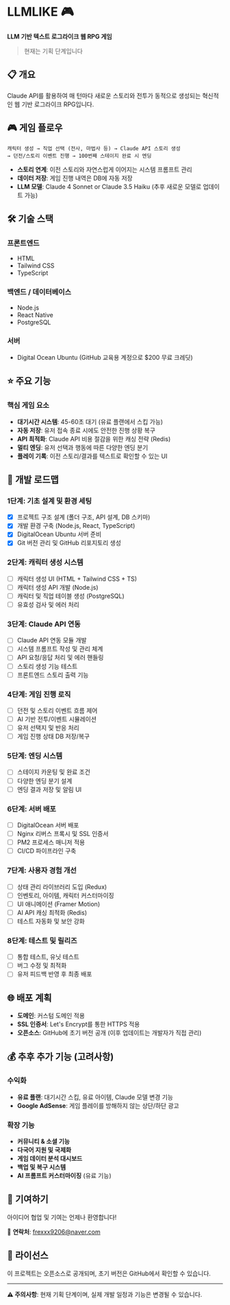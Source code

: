  # LLMLIKE 🎮

**LLM 기반 텍스트 로그라이크 웹 RPG 게임**

> 현재는 기획 단계입니다

## 📋 개요

Claude API를 활용하여 매 턴마다 새로운 스토리와 전투가 동적으로 생성되는 혁신적인 웹 기반 로그라이크 RPG입니다.

## 🎮 게임 플로우

```
캐릭터 생성 → 직업 선택 (전사, 마법사 등) → Claude API 스토리 생성 
→ 던전/스토리 이벤트 진행 → 100번째 스테이지 완료 시 엔딩
```

- **스토리 연계**: 이전 스토리와 자연스럽게 이어지는 시스템 프롬프트 관리
- **데이터 저장**: 게임 진행 내역은 DB에 자동 저장
- **LLM 모델**: Claude 4 Sonnet or Claude 3.5 Haiku (추후 새로운 모델로 업데이트 가능)

## 🛠 기술 스택

### 프론트엔드
- HTML
- Tailwind CSS
- TypeScript

### 백엔드 / 데이터베이스
- Node.js
- React Native
- PostgreSQL

### 서버
- Digital Ocean Ubuntu (GitHub 교육용 계정으로 $200 무료 크레딧)

## ⭐ 주요 기능

### 핵심 게임 요소
- **대기시간 시스템**: 45-60초 대기 (유료 플랜에서 스킵 가능)
- **자동 저장**: 유저 접속 종료 시에도 안전한 진행 상황 복구
- **API 최적화**: Claude API 비용 절감을 위한 캐싱 전략 (Redis)
- **멀티 엔딩**: 유저 선택과 행동에 따른 다양한 엔딩 분기
- **플레이 기록**: 이전 스토리/결과를 텍스트로 확인할 수 있는 UI

## 🚀 개발 로드맵

### 1단계: 기초 설계 및 환경 세팅
- [x] 프로젝트 구조 설계 (폴더 구조, API 설계, DB 스키마)
- [x] 개발 환경 구축 (Node.js, React, TypeScript)
- [x] DigitalOcean Ubuntu 서버 준비
- [x] Git 버전 관리 및 GitHub 리포지토리 생성

### 2단계: 캐릭터 생성 시스템
- [ ] 캐릭터 생성 UI (HTML + Tailwind CSS + TS)
- [ ] 캐릭터 생성 API 개발 (Node.js)
- [ ] 캐릭터 및 직업 테이블 생성 (PostgreSQL)
- [ ] 유효성 검사 및 에러 처리

### 3단계: Claude API 연동
- [ ] Claude API 연동 모듈 개발
- [ ] 시스템 프롬프트 작성 및 관리 체계
- [ ] API 요청/응답 처리 및 에러 핸들링
- [ ] 스토리 생성 기능 테스트
- [ ] 프론트엔드 스토리 출력 기능

### 4단계: 게임 진행 로직
- [ ] 던전 및 스토리 이벤트 흐름 제어
- [ ] AI 기반 전투/이벤트 시뮬레이션
- [ ] 유저 선택지 및 반응 처리
- [ ] 게임 진행 상태 DB 저장/복구

### 5단계: 엔딩 시스템
- [ ] 스테이지 카운팅 및 완료 조건
- [ ] 다양한 엔딩 분기 설계
- [ ] 엔딩 결과 저장 및 알림 UI

### 6단계: 서버 배포
- [ ] DigitalOcean 서버 배포
- [ ] Nginx 리버스 프록시 및 SSL 인증서
- [ ] PM2 프로세스 매니저 적용
- [ ] CI/CD 파이프라인 구축

### 7단계: 사용자 경험 개선
- [ ] 상태 관리 라이브러리 도입 (Redux)
- [ ] 인벤토리, 아이템, 캐릭터 커스터마이징
- [ ] UI 애니메이션 (Framer Motion)
- [ ] AI API 캐싱 최적화 (Redis)
- [ ] 테스트 자동화 및 보안 강화

### 8단계: 테스트 및 릴리즈
- [ ] 통합 테스트, 유닛 테스트
- [ ] 버그 수정 및 최적화
- [ ] 유저 피드백 반영 후 최종 배포

## 🌐 배포 계획

- **도메인**: 커스텀 도메인 적용
- **SSL 인증서**: Let's Encrypt를 통한 HTTPS 적용
- **오픈소스**: GitHub에 초기 버전 공개 (이후 업데이트는 개발자가 직접 관리)

## 💰 추후 추가 기능 (고려사항)

### 수익화
- **유료 플랜**: 대기시간 스킵, 유료 아이템, Claude 모델 변경 기능
- **Google AdSense**: 게임 플레이를 방해하지 않는 상단/하단 광고

### 확장 기능
- **커뮤니티 & 소셜 기능**
- **다국어 지원 및 국제화**
- **게임 데이터 분석 대시보드**
- **백업 및 복구 시스템**
- **AI 프롬프트 커스터마이징** (유료 기능)

## 🤝 기여하기

아이디어 협업 및 기여는 언제나 환영합니다!

📧 **연락처**: frexxx9206@naver.com

## 📄 라이선스

이 프로젝트는 오픈소스로 공개되며, 초기 버전은 GitHub에서 확인할 수 있습니다.

---

**⚠️ 주의사항**: 현재 기획 단계이며, 실제 개발 일정과 기능은 변경될 수 있습니다.